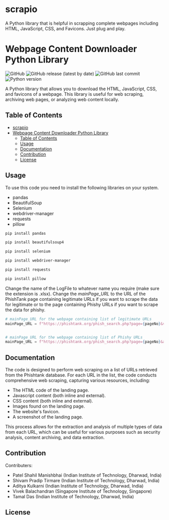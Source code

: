# scrapio
A Python library that is helpful in scrapping complete webpages including HTML, JavaScript, CSS, and Favicons. Just plug and play.

# Webpage Content Downloader Python Library

![GitHub](https://img.shields.io/github/license/your-username/webpage-content-downloader)
![GitHub release (latest by date)](https://img.shields.io/github/v/release/your-username/webpage-content-downloader)
![GitHub last commit](https://img.shields.io/github/last-commit/your-username/webpage-content-downloader)
![Python version](https://img.shields.io/badge/python-3.7%20%7C%203.8%20%7C%203.9-blue)

A Python library that allows you to download the HTML, JavaScript, CSS, and favicons of a webpage. This library is useful for web scraping, archiving web pages, or analyzing web content locally.

## Table of Contents

- [scrapio](#scrapio)
- [Webpage Content Downloader Python Library](#webpage-content-downloader-python-library)
  - [Table of Contents](#table-of-contents)
  - [Usage](#usage)
  - [Documentation](#documentation)
  - [Contribution](#contribution)
  - [License](#license)


## Usage
To use this code you need to install the following libraries on your system.
- pandas
- BeautifulSoup 
- Selenium
- webdriver-manager
- requests
- pillow

```bash
pip install pandas
```

```bash
pip install beautifulsoup4
```

```bash
pip install selenium
```

```bash
pip install webdriver-manager
```

```bash
pip install requests
```

```bash
pip install pillow
```


Change the name of the LogFile to whatever name you require (make sure the extension is .xlsx).
Change the *mainPage_URL* to the URL of the PhishTank page containing legitimate URLs if you want to scrape the data for legitimate or to the page containing Phishy URLs if you want to scrape the data for phishy.

```python
# mainPage_URL for the webpage containing list of legitimate URLs
mainPage_URL = f"https://phishtank.org/phish_search.php?page={pageNo}&valid=n&Search=Search"


# mainPage_URL for the webpage containing list of Phishy URLs
mainPage_URL = f"https://phishtank.org/phish_search.php?page={pageNo}&active=y&valid=y&Search=Search"

```

## Documentation
The code is designed to perform web scraping on a list of URLs retrieved from the Phishtank database. For each URL in the list, the code conducts comprehensive web scraping, capturing various resources, including:
- The HTML code of the landing page.
- Javascript content (both inline and external).
- CSS content (both inline and external).
- Images found on the landing page.
- The website's favicon.
- A screenshot of the landing page.

This process allows for the extraction and analysis of multiple types of data from each URL, which can be useful for various purposes such as security analysis, content archiving, and data extraction.

## Contribution
Contributers: 
- Patel Shahil Manishbhai (Indian Institute of Technology, Dharwad, India)
- Shivam Pradip Tirmare (Indian Institute of Technology, Dharwad, India)
- Aditya Kulkarni (Indian Institute of Technology, Dharwad, India)
- Vivek Balachandran (Singapore Institute of Technology, Singapore)
- Tamal Das (Indian Institute of Technology, Dharwad, India)

## License
